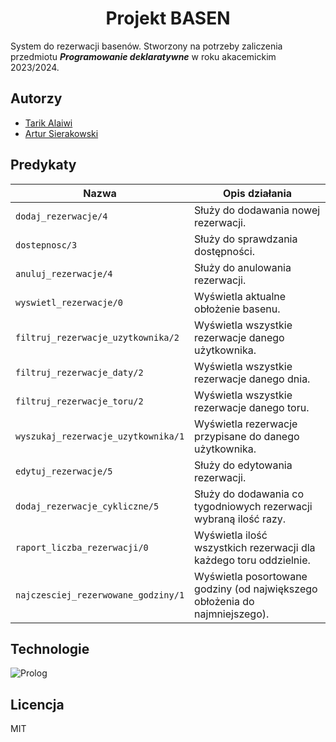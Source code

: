 
# <center>Projekt BASEN</center>
System do rezerwacji basenów. 
Stworzony na potrzeby zaliczenia przedmiotu <b>_Programowanie deklaratywne_</b> w roku akacemickim 2023/2024.

## Autorzy

- [Tarik Alaiwi](https://github.com/Tarik-Alaiwi)
- [Artur Sierakowski](https://github.com/ArturSierakowski)



## Predykaty

| Nazwa                                      | Opis działania                                                                                                                                                                                                                          |
|----------------------------------------------|--------------------------------------------------------------------------------------------------------------------------------------------------------------------------------------------------------------------------------------|
| `dodaj_rezerwacje/4`                           | Służy do dodawania nowej rezerwacji.                                                                               |
| `dostepnosc/3`                       | Służy do sprawdzania dostępności.                                                |
| `anuluj_rezerwacje/4`                       | Służy do anulowania rezerwacji.     
| `wyswietl_rezerwacje/0`                       | Wyświetla aktualne obłożenie basenu.    
| `filtruj_rezerwacje_uzytkownika/2`                       | Wyświetla wszystkie rezerwacje danego użytkownika.   
| `filtruj_rezerwacje_daty/2`                       | Wyświetla wszystkie rezerwacje danego dnia. 
| `filtruj_rezerwacje_toru/2`                       | Wyświetla wszystkie rezerwacje danego toru.     
| `wyszukaj_rezerwacje_uzytkownika/1`                       | Wyświetla rezerwacje przypisane do danego użytkownika.                                   |
| `edytuj_rezerwacje/5`                       | Służy do edytowania rezerwacji.     
| `dodaj_rezerwacje_cykliczne/5`                       | Służy do dodawania co tygodniowych rezerwacji wybraną ilość razy.     
| `raport_liczba_rezerwacji/0`                       | Wyświetla ilość wszystkich rezerwacji dla każdego toru oddzielnie.                            |
| `najczesciej_rezerwowane_godziny/1`                       | Wyświetla posortowane godziny (od największego obłożenia do najmniejszego).                            |


## Technologie
![Prolog](https://www.swi-prolog.org/download/logo/swipl-128.png)


## Licencja

MIT

